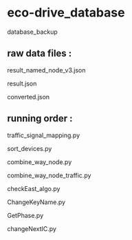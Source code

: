 # eco-drive_database
database_backup

## raw data files :


result_named_node_v3.json

result.json

converted.json



## running order :

traffic_signal_mapping.py

sort_devices.py

combine_way_node.py

combine_way_node_traffic.py

checkEast_algo.py

ChangeKeyName.py

GetPhase.py

changeNextIC.py
